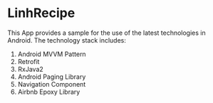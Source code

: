 # LinhRecipe
This App provides a sample for the use of the latest technologies in Android.
The technology stack includes:
1. Android MVVM Pattern
2. Retrofit
3. RxJava2
4. Android Paging Library
5. Navigation Component
6. Airbnb Epoxy Library
